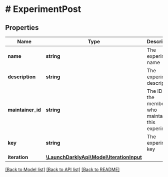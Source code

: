 # # ExperimentPost

## Properties

Name | Type | Description | Notes
------------ | ------------- | ------------- | -------------
**name** | **string** | The experiment name |
**description** | **string** | The experiment description | [optional]
**maintainer_id** | **string** | The ID of the member who maintains this experiment. |
**key** | **string** | The experiment key |
**iteration** | [**\LaunchDarklyApi\Model\IterationInput**](IterationInput.md) |  |

[[Back to Model list]](../../README.md#models) [[Back to API list]](../../README.md#endpoints) [[Back to README]](../../README.md)
